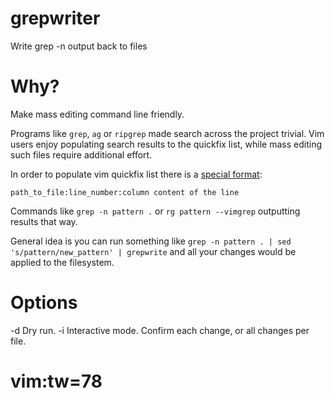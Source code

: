 # grepwriter
Write grep -n output back to files

# Why?

Make mass editing command line friendly.

Programs like `grep`, `ag` or `ripgrep` made search across the project
trivial. Vim users enjoy populating search results to the quickfix list, while
mass editing such files require additional effort.

In order to populate vim quickfix list there is a [special format](https://vimhelp.org/options.txt.html#%27grepformat%27):

```
path_to_file:line_number:column content of the line
```

Commands like `grep -n pattern .` or `rg pattern --vimgrep` outputting results
that way.

General idea is you can run something like 
`grep -n pattern . | sed 's/pattern/new_pattern' | grepwrite`
and all your changes would be applied to the filesystem.

# Options

-d  Dry run.
-i  Interactive mode. Confirm each change, or all changes per file.

# vim:tw=78
